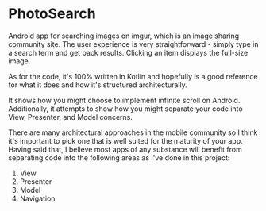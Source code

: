 # PhotoSearch
Android app for searching images on imgur, which is an image sharing community site.
The user experience is very straightforward - simply type in a search term and get back results. Clicking an item displays the full-size image.

As for the code, it's 100% written in Kotlin and hopefully is a good reference for what it does and how it's structured architecturally.

It shows how you might choose to implement infinite scroll on Android.
Additionally, it attempts to show how you might separate your code into View, Presenter, and Model concerns.

There are many architectural approaches in the mobile community so I think it's important to pick one that is well suited for the maturity of your app.
Having said that, I believe most apps of any substance will benefit from separating code into the following areas as I've done in this project:
1. View
2. Presenter
3. Model
4. Navigation
